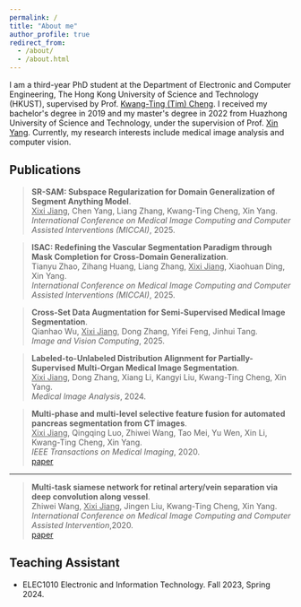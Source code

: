 ```yaml
---
permalink: /
title: "About me"
author_profile: true
redirect_from: 
  - /about/
  - /about.html
---
```


I am a third-year PhD student at the Department of Electronic and Computer Engineering, The Hong Kong University of Science and Technology (HKUST), supervised by Prof. [Kwang-Ting (Tim) Cheng](https://seng.hkust.edu.hk/about/people/faculty/tim-kwang-ting-cheng). I received my bachelor's degree in 2019 and my master's degree in 2022 from Huazhong University of Science and Technology, under the supervision of Prof. [Xin Yang](https://sites.google.com/view/xinyang). Currently, my research interests include medical image analysis and computer vision. 

## Publications

>**SR-SAM: Subspace Regularization for Domain Generalization of Segment Anything Model**. <br>
><u>Xixi Jiang</u>, Chen Yang, Liang Zhang, Kwang-Ting Cheng, Xin Yang.<br>*International Conference on Medical Image Computing and Computer Assisted Interventions (MICCAI)*, 2025.

>**ISAC: Redefining the Vascular Segmentation Paradigm through Mask Completion for Cross-Domain Generalization**. <br>
>Tianyu Zhao, Zihang Huang, Liang Zhang, <u>Xixi Jiang</u>, Xiaohuan Ding, Xin Yang.<br>*International Conference on Medical Image Computing and Computer Assisted Interventions (MICCAI)*, 2025.

>**Cross-Set Data Augmentation for Semi-Supervised Medical Image Segmentation**. <br>
>Qianhao Wu, <u>Xixi Jiang</u>, Dong Zhang, Yifei Feng, Jinhui Tang.<br>*Image and Vision Computing*, 2025.

>**Labeled-to-Unlabeled Distribution Alignment for Partially-Supervised Multi-Organ Medical Image Segmentation**. <br>
><u>Xixi Jiang</u>, Dong Zhang, Xiang Li, Kangyi Liu, Kwang-Ting Cheng, Xin Yang.<br>*Medical Image Analysis*, 2024.

>**Multi-phase and multi-level selective feature fusion for automated pancreas segmentation from CT images**. <br>
><u>Xixi Jiang</u>, Qingqing Luo, Zhiwei Wang, Tao Mei, Yu Wen, Xin Li, Kwang-Ting Cheng, Xin Yang.<br>*IEEE Transactions on Medical Imaging*, 2020.<br>[paper](https://link.springer.com/chapter/10.1007/978-3-030-59719-1_45)

---

>**Multi-task siamese network for retinal artery/vein separation via deep convolution along vessel**. <br>
>Zhiwei Wang, <u>Xixi Jiang</u>, Jingen Liu, Kwang-Ting Cheng, Xin Yang.<br>*International Conference on Medical Image Computing and Computer Assisted Intervention*,2020.<br>[paper](https://ieeexplore.ieee.org/stamp/stamp.jsp?arnumber=9032204) 

## Teaching Assistant

- ELEC1010 Electronic and Information Technology. Fall 2023, Spring 2024.
